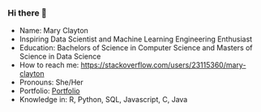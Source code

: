 ### Hi there 👋


- Name: Mary Clayton
- Inspiring Data Scientist and Machine Learning Engineering Enthusiast
- Education: Bachelors of Science in Computer Science and Masters of Science in Data Science
- How to reach me: https://stackoverflow.com/users/23115360/mary-clayton
- Pronouns: She/Her
- Portfolio: [Portfolio](https://www.datascienceportfol.io/mary_clayton)
- Knowledge in: R, Python, SQL, Javascript, C, Java
